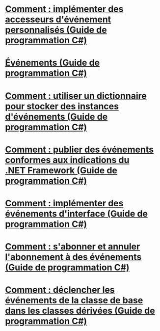 # [Comment : implémenter des accesseurs d'événement personnalisés (Guide de programmation C#)](how-to-implement-custom-event-accessors.md)
# [Événements (Guide de programmation C#)](index.md)
# [Comment : utiliser un dictionnaire pour stocker des instances d'événements (Guide de programmation C#)](how-to-use-a-dictionary-to-store-event-instances.md)
# [Comment : publier des événements conformes aux indications du .NET Framework (Guide de programmation C#)](how-to-publish-events-that-conform-to-net-framework-guidelines.md)
# [Comment : implémenter des événements d'interface (Guide de programmation C#)](how-to-implement-interface-events.md)
# [Comment : s'abonner et annuler l'abonnement à des événements (Guide de programmation C#)](how-to-subscribe-to-and-unsubscribe-from-events.md)
# [Comment : déclencher les événements de la classe de base dans les classes dérivées (Guide de programmation C#)](how-to-raise-base-class-events-in-derived-classes.md)
